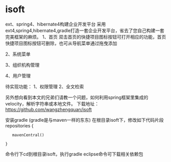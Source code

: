 # isoft
ext、spring4、hibernate4构建企业开发平台
采用ext4,spring4,hibernate4,gradle打造一套企业开发平台，省去了您自己构建一套完美框架的麻烦。
1、首页
双击首页的快捷项目图标按钮可打开相应的功能，首页快捷项目图标按钮可删除，也可从导航菜单通过拖曳添加

 
2、系统菜单

 
3、组织机构管理

 
4、用户管理

 
待实现功能：
1、权限管理
2、全文检索
 
另外想向看到本文的兄弟们请教一个问题，如何利用spring框架里集成的velocity，解析字符串或本地文件。
下载地址：
https://github.com/wangzhengquan/isoft
 
 
安装gradle (gradle是与maven一样的东东)
在根目录isoft下，修改如下代码片段
 repositories {
     
       mavenCentral()
    
    }
命令行下cd到根目录isoft，执行gradle eclipse命令可下载相关依赖包
